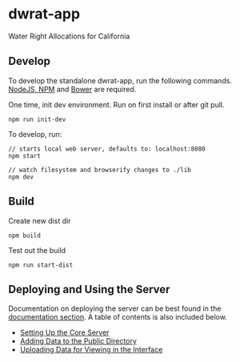 # dwrat-app
Water Right Allocations for California

## Develop
To develop the standalone dwrat-app, run the following commands.  [NodeJS, NPM](http://nodejs.org) and [Bower](http://bower.io) are required.

One time, init dev environment.  Run on first install or after git pull.
```
npm run init-dev
```

To develop, run:
```
// starts local web server, defaults to: localhost:8080
npm start

// watch filesystem and browserify changes to ./lib
npm dev
```

## Build
Create new dist dir

```
npm build
```

Test out the build
```
npm run start-dist
```

## Deploying and Using the Server
Documentation on deploying the server can be best found in the [documentation section](./docs/index.md).
A table of contents is also included below.

* [Setting Up the Core Server](./docs/setting_up_server.md)
* [Adding Data to the Public Directory](./docs/adding_public_directory.md)
* [Uploading Data for Viewing in the Interface](./docs/uploading_files.md)

